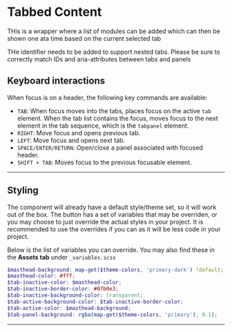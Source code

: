 # Tabbed Content
THis is a wrapper where a list of modules can be added which can then be shown one ata  time based on the current selected tab

THe identifier needs to be added to support nested tabs. Please be sure to correctly match IDs and aria-attributes between tabs and panels

## Keyboard interactions
When focus is on a header, the following key commands are available:

* `TAB`: When focus moves into the tabs, places focus on the active `tab` element. When the tab list contains the focus, moves focus to the next element in the tab sequence, which is the `tabpanel` element.
* `RIGHT`: Move focus and opens previous tab.
* `LEFT`: Move focus and opens next tab.
* `SPACE/ENTER/RETURN`: Open/close a panel associated with focused header.
* `SHIFT + TAB`: Moves focus to the previous focusable element.

_________

## Styling
The component will already have a default style/theme set, so it will work out of the box.
The button has a set of variables that may be overriden, or you may choose to just override the actual styles in your project.
It is recommended to use the overrides if you can as it will be less code in your project.

Below is the list of variables you can override. You may also find these in the **Assets tab** under `_variables.scss`
```scss
$masthead-background: map-get($theme-colors, 'primary-dark') !default;
$masthead-color: #fff;
$tab-inactive-color: $masthead-color;
$tab-inactive-border-color: #07b0e3;
$tab-inactive-background-color: transparent;
$tab-active-background-color: $tab-inactive-border-color;
$tab-active-color: $masthead-background;
$tab-panel-background: rgba(map-get($theme-colors, 'primary'), 0.1);
```

_________
